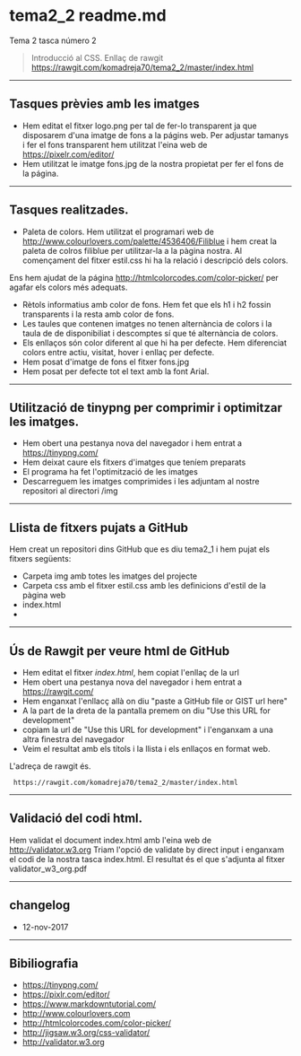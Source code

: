 # tema2_2 readme.md
Tema 2 tasca número 2
> Introducció al CSS. Enllaç de rawgit  https://rawgit.com/komadreja70/tema2_2/master/index.html

----
## Tasques prèvies amb les imatges
* Hem editat el fitxer logo.png per tal de fer-lo transparent ja que disposarem d'una imatge de fons a la págins web. Per adjustar tamanys i fer el fons transparent hem utilitzat l'eina web de https://pixelr.com/editor/
* Hem utilitzat le imatge fons.jpg de la nostra propietat per fer el fons de la página.

----
## Tasques realitzades.

* Paleta de colors. Hem utilitzat el programari web de http://www.colourlovers.com/palette/4536406/Filiblue i hem creat la paleta de colros filiblue per utilitzar-la a la pàgina nostra. Al començament del fitxer estil.css hi ha la relació i descripció dels colors.

Ens hem ajudat de la página http://htmlcolorcodes.com/color-picker/ per agafar els colors més adequats.
* Rètols informatius amb color de fons. Hem fet que els h1 i h2 fossin transparents i la resta amb color de fons.
* Les taules que contenen imatges no tenen alternància de colors i la taula de de disponibiliat i descomptes sí que té alternància de colors.
* Els enllaços són color diferent al que hi ha per defecte. Hem diferenciat colors entre actiu, visitat, hover i enllaç per defecte.
* Hem posat d'imatge de fons el fitxer fons.jpg
* Hem posat per defecte tot el text amb la font Arial.

----
## Utilització de tinypng per comprimir i optimitzar les imatges.

* Hem obert una pestanya nova del navegador i hem entrat a https://tinypng.com/
* Hem deixat caure els fitxers d'imatges que teníem preparats
* El programa ha fet l'optimització de les imatges
* Descarreguem les imatges comprimides i les adjuntam al nostre repositori al directori /img

----
## Llista de fitxers pujats a GitHub

Hem creat un repositori dins GitHub que es diu tema2_1 i hem pujat els fitxers següents:

* Carpeta img amb totes les imatges del projecte
* Carpeta css amb el fitxer estil.css amb les definicions d'estil de la pàgina web
* index.html
* 

----
## Ús de Rawgit per veure html de GitHub
* Hem editat el fitxer *index.html*,  hem copiat l'enllaç de la url
* Hem obert una pestanya nova del navegador i hem entrat a https://rawgit.com/
* Hem enganxat l'enllacç allà on diu "paste a GitHub file or GIST url here"
* A la part de la dreta de la pantalla premem on diu "Use this URL for development"
* copiam la url de "Use this URL for development" i l'enganxam a una altra finestra del navegador
* Veim el resultat amb els títols i la llista i els enllaços en format web.

L'adreça de rawgit és.

     https://rawgit.com/komadreja70/tema2_2/master/index.html


----
## Validació del codi html.
Hem validat el document index.html amb l'eina web de  http://validator.w3.org
Triam l'opció de validate by direct input i enganxam el codi de la nostra tasca index.html.
El resultat és el que s'adjunta al fitxer validator_w3_org.pdf

----
## changelog
* 12-nov-2017

----
## Bibiliografia
* https://tinypng.com/
* https://pixlr.com/editor/
* https://www.markdowntutorial.com/
* http://www.colourlovers.com
* http://htmlcolorcodes.com/color-picker/
* http://jigsaw.w3.org/css-validator/
* http://validator.w3.org
